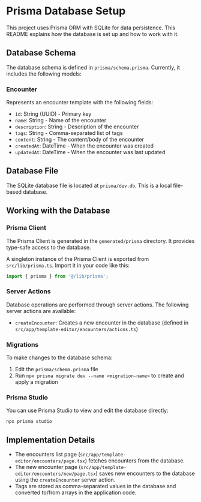 # Prisma Database Setup

This project uses Prisma ORM with SQLite for data persistence. This README explains how the database is set up and how to work with it.

## Database Schema

The database schema is defined in `prisma/schema.prisma`. Currently, it includes the following models:

### Encounter

Represents an encounter template with the following fields:
- `id`: String (UUID) - Primary key
- `name`: String - Name of the encounter
- `description`: String - Description of the encounter
- `tags`: String - Comma-separated list of tags
- `content`: String - The content/body of the encounter
- `createdAt`: DateTime - When the encounter was created
- `updatedAt`: DateTime - When the encounter was last updated

## Database File

The SQLite database file is located at `prisma/dev.db`. This is a local file-based database.

## Working with the Database

### Prisma Client

The Prisma Client is generated in the `generated/prisma` directory. It provides type-safe access to the database.

A singleton instance of the Prisma Client is exported from `src/lib/prisma.ts`. Import it in your code like this:

```typescript
import { prisma } from '@/lib/prisma';
```

### Server Actions

Database operations are performed through server actions. The following server actions are available:

- `createEncounter`: Creates a new encounter in the database (defined in `src/app/template-editor/encounters/actions.ts`)

### Migrations

To make changes to the database schema:

1. Edit the `prisma/schema.prisma` file
2. Run `npx prisma migrate dev --name <migration-name>` to create and apply a migration

### Prisma Studio

You can use Prisma Studio to view and edit the database directly:

```
npx prisma studio
```

## Implementation Details

- The encounters list page (`src/app/template-editor/encounters/page.tsx`) fetches encounters from the database.
- The new encounter page (`src/app/template-editor/encounters/new/page.tsx`) saves new encounters to the database using the `createEncounter` server action.
- Tags are stored as comma-separated values in the database and converted to/from arrays in the application code.